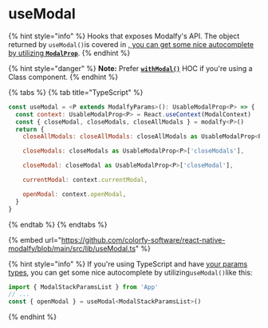 # useModal

{% hint style="info" %}
Hooks that exposes Modalfy's API. The object returned by `useModal()`is covered in [, you can get some nice autocomplete by utilizing **`ModalProp`**](types/modalprop.md).
{% endhint %}

{% hint style="danger" %}
**Note:** Prefer [**`withModal()`**](withmodal.md) HOC if you're using a Class component.
{% endhint %}

{% tabs %}
{% tab title="TypeScript" %}
```javascript
const useModal = <P extends ModalfyParams>(): UsableModalProp<P> => {
  const context: UsableModalProp<P> = React.useContext(ModalContext)
  const { closeModal, closeModals, closeAllModals } = modalfy<P>()
  return {
    closeAllModals: closeAllModals: closeAllModals as UsableModalProp<P>['closeAllModals'],

    closeModals: closeModals as UsableModalProp<P>['closeModals'],

    closeModal: closeModal as UsableModalProp<P>['closeModal'],

    currentModal: context.currentModal,

    openModal: context.openModal,
  }
}
```
{% endtab %}
{% endtabs %}

{% embed url="https://github.com/colorfy-software/react-native-modalfy/blob/main/src/lib/useModal.ts" %}

{% hint style="info" %}
If you're using TypeScript and have [your params types](../guides/typing.md#modalprop), you can get some nice autocomplete by utilizing`useModal()`like this:

```javascript
import { ModalStackParamsList } from 'App'
// ...
const { openModal } = useModal<ModalStackParamsList>()
```
{% endhint %}
